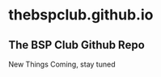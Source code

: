 # thebspclub.github.io
The BSP Club Github Repo
--------------------------------------
New Things Coming, stay tuned
